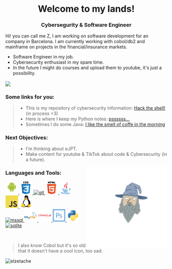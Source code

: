 <h1 align="center">Welcome to my lands!</h1>
<h3 align="center">Cybersegurity & Software Engineer</h3>

Hi! you can call me Z, I am working on software development for an company in Barcelona. I am currently working with cobol/db2 and mainframe on projects in the financial/insurance markets.
- Software Engineer in my job.
- Cybersecurity enthusiast in my spare time.
- In the future I might do courses and upload them to youtube, it's just a possibility.

<img align="center" src="https://www.codewars.com/users/ElZetache/badges/large"></img>

<h3>Some links for you:</h3>

> - This is my repository of cybersecurity information: <a href="https://github.com/ElZetache/Cybersegurity-Info">Hack the shell!</a> (in process <3) <br>
> - Here is where I keep my Python notes: <a href="https://github.com/ElZetache/LearningPython">pssssss...</a> <br>
> - Sometimes I do some Java: <a href="https://github.com/ElZetache/learningJava">I like the smell of coffe in the morning</a>

<h3>Next Objectives:</h3>

> - I'm thinking about eJPT. <br>
> - Make content for youtube & TikTok about code & Cybersecurity (in a future).

<img align="right" src = 'https://github.com/ElZetache/ElZetache/blob/main/img/esdla.gif' width="50%" alt = 'lotr'/>
<p></p>

<!-- tecnologias -->
<h3>Languages and Tools:</h3>
<p width="50%"> <a href="https://developer.android.com" target="_blank" rel="noreferrer"> <img src="https://raw.githubusercontent.com/devicons/devicon/master/icons/android/android-original-wordmark.svg" alt="android" width="40" height="40"/> </a> <a href="https://www.w3schools.com/css/" target="_blank" rel="noreferrer"> <img src="https://raw.githubusercontent.com/devicons/devicon/master/icons/css3/css3-original-wordmark.svg" alt="css3" width="40" height="40"/> </a> <a href="https://git-scm.com/" target="_blank" rel="noreferrer"> <img src="https://www.vectorlogo.zone/logos/git-scm/git-scm-icon.svg" alt="git" width="40" height="40"/> </a> <a href="https://www.w3.org/html/" target="_blank" rel="noreferrer"> <img src="https://raw.githubusercontent.com/devicons/devicon/master/icons/html5/html5-original-wordmark.svg" alt="html5" width="40" height="40"/> </a> <a href="https://www.java.com" target="_blank" rel="noreferrer"> <img src="https://raw.githubusercontent.com/devicons/devicon/master/icons/java/java-original.svg" alt="java" width="40" height="40"/> </a> <a href="https://developer.mozilla.org/en-US/docs/Web/JavaScript" target="_blank" rel="noreferrer"> <img src="https://raw.githubusercontent.com/devicons/devicon/master/icons/javascript/javascript-original.svg" alt="javascript" width="40" height="40"/> </a> <a href="https://www.linux.org/" target="_blank" rel="noreferrer"> <img src="https://raw.githubusercontent.com/devicons/devicon/master/icons/linux/linux-original.svg" alt="linux" width="40" height="40"/> </a><br> <a href="https://www.microsoft.com/en-us/sql-server" target="_blank" rel="noreferrer"> <img src="https://www.svgrepo.com/show/303229/microsoft-sql-server-logo.svg" alt="mssql" width="40" height="40"/> </a> <a href="https://www.mysql.com/" target="_blank" rel="noreferrer"> <img src="https://raw.githubusercontent.com/devicons/devicon/master/icons/mysql/mysql-original-wordmark.svg" alt="mysql" width="40" height="40"/> </a> <a href="https://www.oracle.com/" target="_blank" rel="noreferrer"> <img src="https://raw.githubusercontent.com/devicons/devicon/master/icons/oracle/oracle-original.svg" alt="oracle" width="40" height="40"/> </a> <a href="https://www.photoshop.com/en" target="_blank" rel="noreferrer"> <img src="https://raw.githubusercontent.com/devicons/devicon/master/icons/photoshop/photoshop-line.svg" alt="photoshop" width="40" height="40"/> </a> <a href="https://www.python.org" target="_blank" rel="noreferrer"> <img src="https://raw.githubusercontent.com/devicons/devicon/master/icons/python/python-original.svg" alt="python" width="40" height="40"/> </a> <a href="https://www.sqlite.org/" target="_blank" rel="noreferrer"> <img src="https://www.vectorlogo.zone/logos/sqlite/sqlite-icon.svg" alt="sqlite" width="40" height="40"/> </a> </p><br>

> I also know Cobol but it's so old that it doesn't have a cool icon, too sad.

<p><img align="center" src="https://github-readme-stats.vercel.app/api/top-langs?username=elzetache&show_icons=true&locale=en&layout=compact" alt="elzetache" /></p>

<div data-iframe-width="150" data-iframe-height="270" data-share-badge-id="ae5143cd-55ea-4844-9526-16503250b169" data-share-badge-host="https://www.credly.com"></div><script type="text/javascript" async src="//cdn.credly.com/assets/utilities/embed.js"></script>